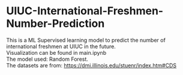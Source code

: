 # UIUC-International-Freshmen-Number-Prediction
This is a ML Supervised learning model to predict the number of international freshmen at UIUC in the future.  
Visualization can be found in main.ipynb  
The model used: Random Forest.  
The datasets are from: https://dmi.illinois.edu/stuenr/index.htm#CDS  
